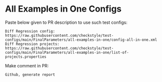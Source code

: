 # All Examples in One Configs
Paste below given to PR description to use such test configs:
```
Diff Regression config: https://raw.githubusercontent.com/checkstyle/test-configs/main/FinalParameters/all-examples-in-one/config-all-in-one.xml
Diff Regression projects: https://raw.githubusercontent.com/checkstyle/test-configs/main/FinalParameters/all-examples-in-one/list-of-projects.properties
```
Make comment in PR:
```
Github, generate report
```
